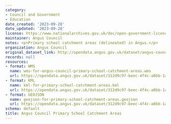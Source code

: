 ```yaml
---
category:
- Council and Government
- Education
date_created: '2023-09-28'
date_updated: '2023-09-28'
license: https://www.nationalarchives.gov.uk/doc/open-government-licence/version/3/
maintainer: Angus Council
notes: <p>Primary school catchment areas (delineated) in Angus.</p>
organization: Angus Council
original_dataset_link: http://opendata.angus.gov.uk/dataset/angus-council-primary-school-catchment-areas
records: null
resources:
- format: WMS
  name: wms-for-angus-council-primary-school-catchment-areas.wms
  url: https://opendata.angus.gov.uk/dataset/312d9c97-beec-4f4c-a0bb-1a01bf4292fb/resource/90c176e3-353d-455e-9c76-133ac5585df6/download/wms-for-angus-council-primary-school-catchment-areas.wms
- format: KML
  name: kml-for-primary-school-catchment-areas.kml
  url: https://opendata.angus.gov.uk/dataset/312d9c97-beec-4f4c-a0bb-1a01bf4292fb/resource/dfb12994-432e-4440-b8a3-10615b742539/download/kml-for-primary-school-catchment-areas.kml
- format: GEOJSON
  name: geojson-for-primary-school-catchment-areas.geojson
  url: https://opendata.angus.gov.uk/dataset/312d9c97-beec-4f4c-a0bb-1a01bf4292fb/resource/6501bf56-0387-4485-bc13-a8767a1d3ab7/download/geojson-for-primary-school-catchment-areas.geojson
schema: default
title: Angus Council Primary School Catchment Areas
---
```

